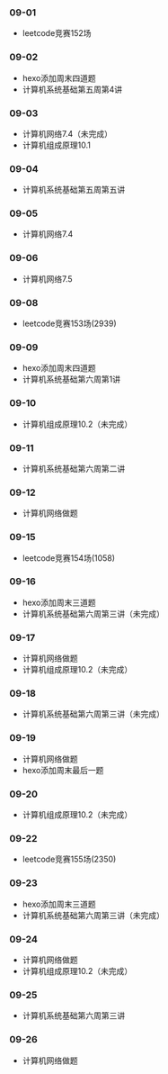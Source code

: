 ### 09-01
* leetcode竞赛152场
### 09-02
* hexo添加周末四道题
* 计算机系统基础第五周第4讲
### 09-03
* 计算机网络7.4（未完成）
* 计算机组成原理10.1
### 09-04
* 计算机系统基础第五周第五讲
### 09-05
* 计算机网络7.4
### 09-06
* 计算机网络7.5
### 09-08
* leetcode竞赛153场(2939)
### 09-09
* hexo添加周末四道题
* 计算机系统基础第六周第1讲
### 09-10
* 计算机组成原理10.2（未完成）
### 09-11
* 计算机系统基础第六周第二讲
### 09-12
* 计算机网络做题
### 09-15
* leetcode竞赛154场(1058)
### 09-16
* hexo添加周末三道题
* 计算机系统基础第六周第三讲（未完成）
### 09-17
* 计算机网络做题
* 计算机组成原理10.2（未完成）
### 09-18
* 计算机系统基础第六周第三讲（未完成）
### 09-19
* 计算机网络做题
* hexo添加周末最后一题
### 09-20
* 计算机组成原理10.2（未完成）
### 09-22
* leetcode竞赛155场(2350)
### 09-23
* hexo添加周末三道题
* 计算机系统基础第六周第三讲（未完成）
### 09-24
* 计算机网络做题
* 计算机组成原理10.2（未完成）
### 09-25
* 计算机系统基础第六周第三讲
### 09-26
* 计算机网络做题